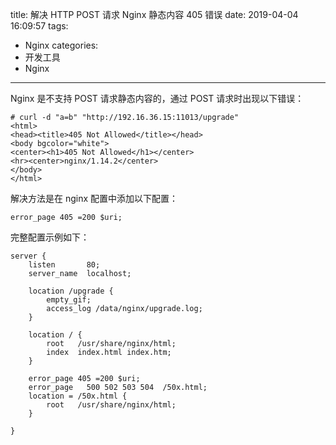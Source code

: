 title: 解决 HTTP POST 请求 Nginx 静态内容 405 错误
date: 2019-04-04 16:09:57
tags:
- Nginx
categories:
- 开发工具
- Nginx
---

Nginx 是不支持 POST 请求静态内容的，通过 POST 请求时出现以下错误：

<!--more-->

    # curl -d "a=b" "http://192.16.36.15:11013/upgrade"
    <html>
    <head><title>405 Not Allowed</title></head>
    <body bgcolor="white">
    <center><h1>405 Not Allowed</h1></center>
    <hr><center>nginx/1.14.2</center>
    </body>
    </html>

解决方法是在 nginx 配置中添加以下配置：

    error_page 405 =200 $uri;

完整配置示例如下：

    server {
        listen       80;
        server_name  localhost;
    
        location /upgrade {
            empty_gif;
            access_log /data/nginx/upgrade.log;
        }
    
        location / {
            root   /usr/share/nginx/html;
            index  index.html index.htm;
        }
    
        error_page 405 =200 $uri;
        error_page   500 502 503 504  /50x.html;
        location = /50x.html {
            root   /usr/share/nginx/html;
        }
    
    }